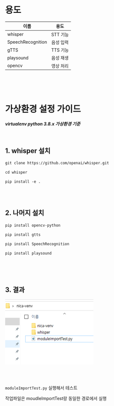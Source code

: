 # 용도

| <center> 이름 </center> | <center> 용도 </center> |
|:---|:---:|
| whisper | STT 기능 |
| SpeechRecognition | 음성 입력 |
| gTTS | TTS 기능 |
| playsound | 음성 재생 |
| opencv | 영상 처리 |


<br><br><br>

# 가상환경 설정 가이드

***virtualenv python 3.8.x 가상환경 기준*** 

<br>

## 1. whisper 설치


```
git clone https://github.com/openai/whisper.git
```

```
cd whisper
```
```
pip install -e .
```

<br><br>

## 2. 나머지 설치

```
pip install opencv-python
```

```
pip install gtts
```

```
pip install SpeechRecognition
```

```
pip install playsound
```

<br><br><br>

## 3. 결과

![result.png](result.png)

<br><br>

``moduleImportTest.py`` 실행해서 테스트

작업파일은 moudleImportTest랑 동일한 경로에서 실행
